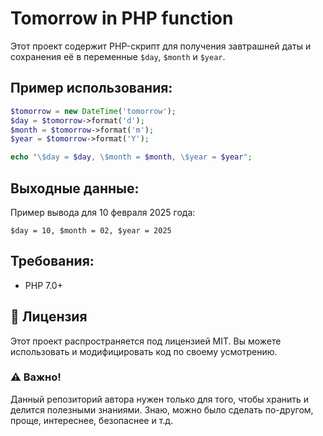<h1>Tomorrow in PHP function</h1>

<p>Этот проект содержит PHP-скрипт для получения завтрашней даты и сохранения её в переменные <code>$day</code>, <code>$month</code> и <code>$year</code>.</p>

<h2>Пример использования:</h2>

```php
$tomorrow = new DateTime('tomorrow');
$day = $tomorrow->format('d');
$month = $tomorrow->format('m');
$year = $tomorrow->format('Y');

echo "\$day = $day, \$month = $month, \$year = $year";
```

<h2>Выходные данные:</h2>
<p>Пример вывода для 10 февраля 2025 года:</p>
<code>$day = 10, $month = 02, $year = 2025</code>

<h2>Требования:</h2>
<ul>
  <li>PHP 7.0+</li>
</ul>

<h2>📜 Лицензия</h2>
<p>Этот проект распространяется под лицензией MIT. Вы можете использовать и модифицировать код по своему усмотрению.</p>

<h3>⚠️ Важно!</h3>
<p>Данный репозиторий автора нужен только для того, чтобы хранить и делится полезными знаниями. Знаю, можно было сделать по-другом, проще, интереснее, безопаснее и т.д.</p>
